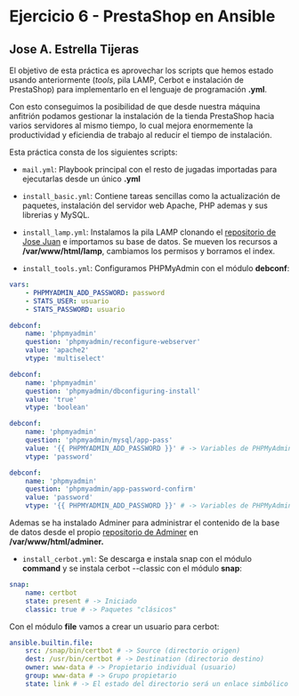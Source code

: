 # Ejercicio 6 - PrestaShop en Ansible

## Jose A. Estrella Tijeras

El objetivo de esta práctica es aprovechar los scripts que hemos estado usando anteriormente (*tools*, pila LAMP, Cerbot e instalación de PrestaShop) para implementarlo en el lenguaje de programación **.yml**.

Con esto conseguimos la posibilidad de que desde nuestra máquina anfitrión podamos gestionar la instalación de la tienda PrestaShop hacia varios servidores al mismo tiempo, lo cual mejora enormemente la productividad y eficiendia de trabajo al reducir el tiempo de instalación.

Esta práctica consta de los siguientes scripts:

- `mail.yml`: Playbook principal con el resto de jugadas importadas para ejecutarlas desde un único **.yml**

- `install_basic.yml`: Contiene tareas sencillas como la actualización de paquetes, instalación del servidor web Apache, PHP ademas y sus librerias y MySQL.
- `install_lamp.yml`: Instalamos la pila LAMP clonando el [repositorio de Jose Juan](https://github.com/josejuansanchez/iaw-practica-lamp.git) e importamos su base de datos. Se mueven los recursos a **/var/www/html/lamp**, cambiamos los permisos y borramos el index.
- `install_tools.yml`: Configuramos PHPMyAdmin con el módulo **debconf**:

```yml
vars:
    - PHPMYADMIN_ADD_PASSWORD: password
    - STATS_USER: usuario
    - STATS_PASSWORD: usuario
```


```yml
debconf:
    name: 'phpmyadmin'
    question: 'phpmyadmin/reconfigure-webserver'
    value: 'apache2'
    vtype: 'multiselect'
```

```yml
debconf:
    name: 'phpmyadmin'
    question: 'phpmyadmin/dbconfiguring-install'
    value: 'true'
    vtype: 'boolean'
```

```yml
debconf:
    name: 'phpmyadmin'
    question: 'phpmyadmin/mysql/app-pass'
    value: '{{ PHPMYADMIN_ADD_PASSWORD }}' # -> Variables de PHPMyAdmin en vars
    vtype: 'password'
```

```yml
debconf:
    name: 'phpmyadmin'
    question: 'phpmyadmin/app-password-confirm'
    value: 'password'
    vtype: '{{ PHPMYADMIN_ADD_PASSWORD }}' # -> Variables de PHPMyAdmin en vars
```

Ademas se ha instalado Adminer para administrar el contenido de la base de datos desde el propio [repositorio de Adminer](https://github.com/vrana/adminer/releases/download/v4.8.1/adminer-4.8.1-mysql.php) en **/var/www/html/adminer.**

- `install_cerbot.yml`: Se descarga e instala snap con el módulo **command** y se instala cerbot --classic con el módulo **snap**:

```yml
snap:
    name: certbot
    state: present # -> Iniciado
    classic: true # -> Paquetes "clásicos"
```

Con el módulo **file** vamos a crear un usuario para cerbot:

```yml
ansible.builtin.file:
    src: /snap/bin/certbot # -> Source (directorio origen)
    dest: /usr/bin/certbot # -> Destination (directorio destino)
    owner: www-data # -> Propietario individual (usuario)
    group: www-data # -> Grupo propietario
    state: link # -> El estado del directorio será un enlace simbólico
```

